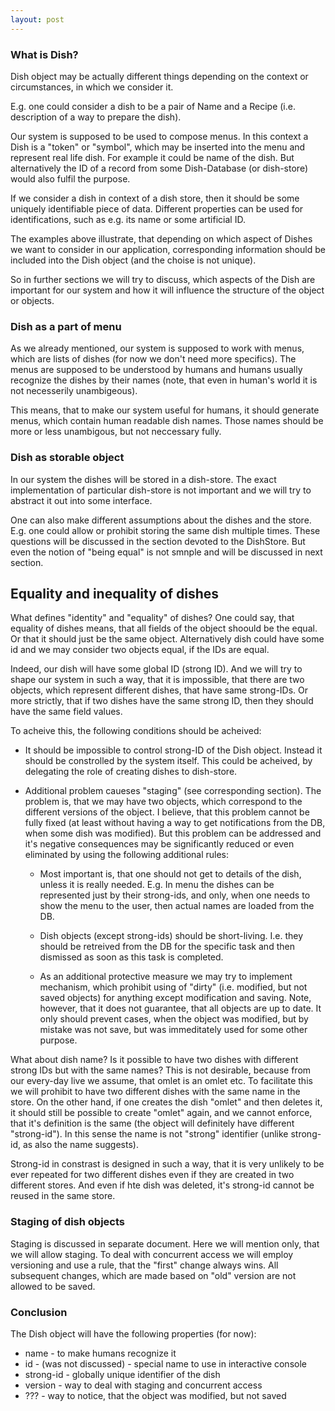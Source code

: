 ```yaml
---
layout: post
---
```


### What is Dish?

Dish object may be actually different things depending on the context
or circumstances, in which we consider it.

E.g. one could consider a dish to be a pair of Name and a Recipe (i.e.
description of a way to prepare the dish).

Our system is supposed to be used to compose menus. In this context
a Dish is a "token" or "symbol", which may be inserted into the menu
and represent real life dish. For example it could be name of the dish.
But alternatively the ID of a record from some Dish-Database (or dish-store)
would also fulfil the purpose.

If we consider a dish in context of a dish store, then it should be some
uniquely identifiable piece of data. Different properties can be used
for identifications, such as e.g. its name or some artificial ID.

The examples above illustrate, that depending on which aspect of Dishes
we want to consider in our application, corresponding information should
be included into the Dish object (and the choise is not unique).

So in further sections we will try to discuss, which aspects of the Dish
are important for our system and how it will influence the structure of the
object or objects.


### Dish as a part of menu

As we already mentioned, our system is supposed to work with menus, which
are lists of dishes (for now we don't need more specifics). The menus
are supposed to be understood by humans and humans usually recognize the
dishes by their names (note, that even in human's world it is not necesserily
unambigeous).

This means, that to make our system useful for humans, it should generate menus,
which contain human readable dish names. Those names should be more or less
unambigous, but not neccessary fully.


### Dish as storable object

In our system the dishes will be stored in a dish-store. The exact
implementation of particular dish-store is not important and we will try
to abstract it out into some interface.

One can also make different assumptions about the dishes and the store.
E.g. one could allow or prohibit storing the same dish multiple times.
These questions will be discussed in the section devoted to the
DishStore. But even the notion of "being equal" is not smnple and
will be discussed in next section.


## Equality and inequality of dishes

What defines "identity" and "equality" of dishes? One could say, that
equality of dishes means, that all fields of the object shoould be the equal.
Or that it should just be the same object. Alternatively dish could have
some id and we may consider two objects equal, if the IDs are equal.

Indeed, our dish will have some global ID (strong ID). And we will try
to shape our system in such a way, that it is impossible, that there are
two objects, which represent different dishes, that have same strong-IDs.
Or more strictly, that if two dishes have the same strong ID, then they
should have the same field values.

To acheive this, the following conditions should be acheived:

* It should be impossible to control strong-ID of the Dish object. Instead
  it should be constrolled by the system itself. This could be acheived,
  by delegating the role of creating dishes to dish-store.

* Additional problem caueses "staging" (see corresponding section). The
  problem is, that we may have two objects, which correspond to the
  different versions of the object. I believe, that this problem cannot
  be fully fixed (at least without having a way to get notifications from
  the DB, when some dish was modified). But this problem can be addressed
  and it's negative consequences may be significantly reduced or even
  eliminated by using the following additional rules:

  * Most important is, that one should not get to details of the dish,
    unless it is really needed. E.g. In menu the dishes can be represented
    just by their strong-ids, and only, when one needs to show the menu
    to the user, then actual names are loaded from the DB.

  * Dish objects (except strong-ids) should be short-living. I.e. they should
    be retreived from the DB for the specific task and then dismissed as
    soon as this task is completed.

  * As an additional protective measure we may try to implement mechanism,
    which prohibit using of "dirty" (i.e. modified, but not saved objects)
    for anything except modification and saving. Note, however, that it does
    not guarantee, that all objects are up to date. It only should prevent
    cases, when the object was modified, but by mistake was not save, but
    was immeditately used for some other purpose.

What about dish name? Is it possible to have two dishes with different
strong IDs but with the same names? This is not desirable, because
from our every-day live we assume, that omlet is an omlet etc.
To facilitate this we will prohibit to have two different dishes with
the same name in the store. On the other hand, if one creates the dish
"omlet" and then deletes it, it should still be possible to create
"omlet" again, and we cannot enforce, that it's definition is the same
(the object will definitely have different "strong-id"). In this sense
the name is not "strong" identifier (unlike strong-id, as also the name
suggests).

Strong-id in constrast is designed in such a way, that it is very unlikely
to be ever repeated for two different dishes even if they are created in
two different stores. And even if hte dish was deleted, it's strong-id
cannot be reused in the same store.


### Staging of dish objects

Staging is discussed in separate document. Here we will mention only, that
we will allow staging. To deal with concurrent access we will employ versioning
and use a rule, that the "first" change always wins. All subsequent changes,
which are made based on "old" version are not allowed to be saved.


### Conclusion

The Dish object will have the following properties (for now):

* name - to make humans recognize it
* id - (was not discussed) - special name to use in interactive console
* strong-id - globally unique identifier of the dish
* version - way to deal with staging and concurrent access
* ??? - way to notice, that the object was modified, but not saved

